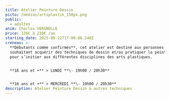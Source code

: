 ```yaml
---
title: Atelier Peinture Dessin
picto: /medias/artsplastik_150px.png
public:
  - adultes
anim: Charles VERGNOLLE
price: 126€ à 210€ /an
starting_date: 2025-09-22T17:00:06.240Z
creneau: >-
  **Débutants comme confirmés**, cet atelier est destiné aux personnes
  souhaitant acquérir des techniques de dessin et/ou pratiquer la peinture. Et
  pour s’initier aux différentes disciplines des arts plastiques.


  **16 ans et +** > LUNDI **\- 19h00 / 20h30**


  **16 ans et +** > MERCREDI **\- 19h00 / 20h30**
description: Atelier Peinture Dessin & autres techniques
---
```

